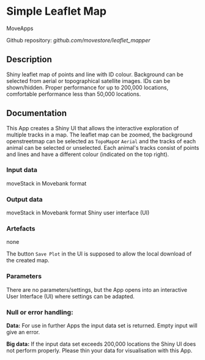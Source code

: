 # Simple Leaflet Map
MoveApps

Github repository: *github.com/movestore/leaflet_mapper*

## Description
Shiny leaflet map of points and line with ID colour. Background can be selected from aerial or topographical satellite images. IDs can be shown/hidden. Proper performance for up to 200,000 locations, comfortable performance less than 50,000 locations.

## Documentation
This App creates a Shiny UI that allows the interactive exploration of multiple tracks in a map. The leaflet map can be zoomed, the background openstreetmap can be selected as `TopoMap`or `Aerial` and the tracks of each animal can be selected or unselected. Each animal's tracks consist of points and lines and have a different colour (indicated on the top right).

### Input data
moveStack in Movebank format

### Output data
moveStack in Movebank format
Shiny user interface (UI)

### Artefacts
none

The button `Save Plot` in the UI is supposed to allow the local download of the created map.

### Parameters 
There are no parameters/settings, but the App opens into an interactive User Interface (UI) where settings can be adapted.

### Null or error handling:
**Data:** For use in further Apps the input data set is returned. Empty input will give an error.

**Big data:** If the input data set exceeds 200,000 locations the Shiny UI does not perform properly. Please thin your data for visualisation with this App.